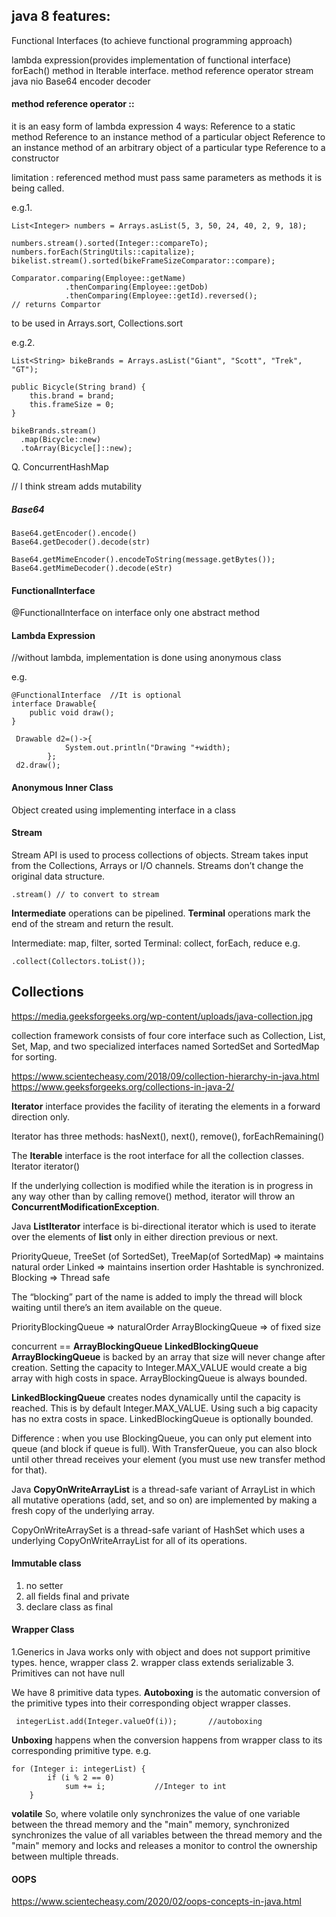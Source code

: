 ## java 8 features:
Functional Interfaces (to achieve functional programming approach)  

lambda expression(provides implementation of functional interface)
forEach() method in Iterable interface.
method reference operator
stream
java nio
Base64  encoder decoder
#### method reference operator ::

it is an easy form  of lambda expression
4 ways:
Reference to a static method
Reference to an instance method of a particular object
Reference to an instance method of an arbitrary object of a particular type
Reference to a constructor

limitation : referenced method must pass same parameters as methods it is being called.

e.g.1.
```
List<Integer> numbers = Arrays.asList(5, 3, 50, 24, 40, 2, 9, 18);

numbers.stream().sorted(Integer::compareTo);
numbers.forEach(StringUtils::capitalize);
bikelist.stream().sorted(bikeFrameSizeComparator::compare);

Comparator.comparing(Employee::getName)
            .thenComparing(Employee::getDob)
            .thenComparing(Employee::getId).reversed();
// returns Compartor
```
to be used in Arrays.sort, Collections.sort


e.g.2.
```
List<String> bikeBrands = Arrays.asList("Giant", "Scott", "Trek", "GT");

public Bicycle(String brand) {
    this.brand = brand;
    this.frameSize = 0;
}

bikeBrands.stream()
  .map(Bicycle::new)
  .toArray(Bicycle[]::new);
```

Q. ConcurrentHashMap 

// I think stream adds mutability

##### Base64
```
Base64.getEncoder().encode()
Base64.getDecoder().decode(str)

Base64.getMimeEncoder().encodeToString(message.getBytes());
Base64.getMimeDecoder().decode(eStr)
```
#### FunctionalInterface
@FunctionalInterface on interface
only one abstract method

#### Lambda Expression
//without lambda, implementation is done using anonymous class

e.g.
```
@FunctionalInterface  //It is optional  
interface Drawable{  
    public void draw();  
} 
```
```
 Drawable d2=()->{  
            System.out.println("Drawing "+width);  
        };
 d2.draw();  
```


#### Anonymous Inner Class
Object created using implementing interface in a class


#### Stream
Stream API is used to process collections of objects.
Stream takes input from the Collections, Arrays or I/O channels.
Streams don’t change the original data structure.
```
.stream() // to convert to stream
```
**Intermediate** operations can be pipelined. **Terminal** operations mark the end of the stream and return the result.

Intermediate:	map, filter, sorted
Terminal:	collect, forEach, reduce
e.g.
```
.collect(Collectors.toList());
```



## Collections
https://media.geeksforgeeks.org/wp-content/uploads/java-collection.jpg

 collection framework consists of four core interface such as Collection, List, Set, Map, and two specialized interfaces named SortedSet and SortedMap for sorting.

https://www.scientecheasy.com/2018/09/collection-hierarchy-in-java.html
https://www.geeksforgeeks.org/collections-in-java-2/

**Iterator** interface provides the facility of iterating the elements in a forward direction only.

Iterator has three methods:
 hasNext(), next(), remove(), forEachRemaining()

The **Iterable** interface is the root interface for all the collection classes.
Iterator<T> iterator()

If the underlying collection is modified while the iteration is in progress in any way other than by calling remove() method, iterator will throw an **ConcurrentModificationException**.

Java **ListIterator** interface is bi-directional iterator which is used to iterate over the elements of **list** only in either direction previous or next.

PriorityQueue, TreeSet (of SortedSet), TreeMap(of SortedMap) => maintains natural order
Linked => maintains insertion order
 Hashtable is synchronized.
Blocking => Thread safe

The “blocking” part of the name is added to imply the thread will block waiting until there’s an item available on the queue.

PriorityBlockingQueue => naturalOrder
ArrayBlockingQueue => of fixed size


concurrent == **ArrayBlockingQueue** **LinkedBlockingQueue** 
**ArrayBlockingQueue** is backed by an array that size will never change after creation. Setting the capacity to Integer.MAX_VALUE would create a big array with high costs in space. ArrayBlockingQueue is always bounded.

**LinkedBlockingQueue** creates nodes dynamically until the capacity is reached. This is by default Integer.MAX_VALUE. Using such a big capacity has no extra costs in space. LinkedBlockingQueue is optionally bounded.

Difference : when you use BlockingQueue, you can only put element into queue (and block if queue is full). With TransferQueue, you can also block until other thread receives your element (you must use new transfer method for that).

Java **CopyOnWriteArrayList** is a thread-safe variant of ArrayList in which all mutative operations (add, set, and so on) are implemented by making a fresh copy of the underlying array.

CopyOnWriteArraySet is a thread-safe variant of HashSet which uses a underlying CopyOnWriteArrayList for all of its operations.

#### Immutable class
1. no setter
2. all fields final and private
3. declare class as final

#### Wrapper Class
1.Generics in Java works only with object and does not support primitive types. hence, wrapper class
2. wrapper class extends serializable
3. Primitives can not have null

We have 8 primitive data types.
**Autoboxing** is the automatic conversion of the primitive types into their corresponding object wrapper classes. 
```
 integerList.add(Integer.valueOf(i));		//autoboxing
 ```
**Unboxing** happens when the conversion happens from wrapper class to its corresponding primitive type.
e.g.
```
for (Integer i: integerList) {
        if (i % 2 == 0)
            sum += i;           //Integer to int
    }
```

**volatile** So, where volatile only synchronizes the value of one variable between the thread memory and the "main" memory, synchronized synchronizes the value of all variables between the thread memory and the "main" memory and locks and releases a monitor to control the ownership between multiple threads.

#### OOPS
https://www.scientecheasy.com/2020/02/oops-concepts-in-java.html


